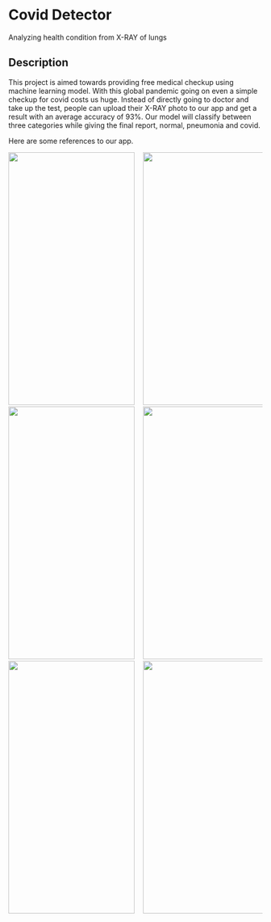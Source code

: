 # Covid Detector

Analyzing health condition from X-RAY of lungs

## Description

This project is aimed towards providing free medical checkup using machine learning model. With this global pandemic going on even a simple checkup for covid  costs us huge. Instead of directly going to doctor and take up the test, people can upload their X-RAY photo to our app and get a result with an average accuracy of 93%. Our model will classify between three categories while giving the final report, normal, pneumonia and covid. 


Here are some references to our app.

<pre>
<img src="https://user-images.githubusercontent.com/73310711/124322669-7d17eb00-db9d-11eb-8afb-1c401f3ef292.jpg" width="250" height="500">  <img src="https://user-images.githubusercontent.com/73310711/124322794-bb150f00-db9d-11eb-97b9-f71486fb0af0.jpg" width="250" height="500">  <img src="https://user-images.githubusercontent.com/73310711/124322812-c5cfa400-db9d-11eb-9b10-fc62756f30bc.jpg" width="250" height="500">
<img src="https://user-images.githubusercontent.com/73310711/124322818-cb2cee80-db9d-11eb-9976-382b021c77a5.jpg" width="250" height="500">  <img src="https://user-images.githubusercontent.com/73310711/124322872-e4ce3600-db9d-11eb-86db-e97476dd3bdf.jpeg" width="250" height="500">  <img src="https://user-images.githubusercontent.com/73310711/124322931-02030480-db9e-11eb-8975-d6a1d4164de5.jpg" width="250" height="500"> 
<img src="https://user-images.githubusercontent.com/73310711/124322939-062f2200-db9e-11eb-8909-48fc5a0deb8f.jpeg" width="250" height="500">  <img src="https://user-images.githubusercontent.com/73310711/124322953-08917c00-db9e-11eb-91a1-05ce3f039dfa.jpeg" width="250" height="500">
</pre>
